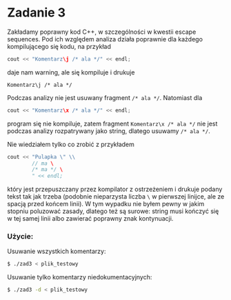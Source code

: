 # Zadanie 3

Zakładamy poprawny kod C++, w szczególności w kwestii escape sequences. Pod ich względem analiza działa poprawnie dla każdego kompilującego się kodu, na przykład
```cpp
cout << "Komentarz\j /* ala */" << endl;
```
daje nam warning, ale się kompiluje i drukuje 
```
Komentarz\j /* ala */
```
Podczas analizy nie jest usuwany fragment `/* ala */`. Natomiast dla
```cpp
cout << "Komentarz\x /* ala */" << endl;
```
program się nie kompiluje, zatem fragment `Komentarz\x /* ala */` nie jest podczas analizy rozpatrywany jako string, dlatego usuwamy `/* ala */`.

Nie wiedziałem tylko co zrobić z przykładem
```cpp
cout << "Pulapka \" \\
        // ma \
        /* ma */ \
        " << endl;
```
który jest przepuszczany przez kompilator z ostrzeżeniem i drukuje podany tekst tak jak trzeba 
(podobnie nieparzysta liczba `\` w pierwszej linijce, ale ze spacją przed końcem linii). 
W tym wypadku nie byłem pewny w jakim stopniu poluzować zasady, dlatego też są surowe:
string musi kończyć się w tej samej linii albo zawierać poprawny znak kontynuacji.

### Użycie:  
Usuwanie wszystkich komentarzy:
```bash
$ ./zad3 < plik_testowy
```
Usuwanie tylko komentarzy niedokumentacyjnych:
```bash
$ ./zad3 -d < plik_testowy
```